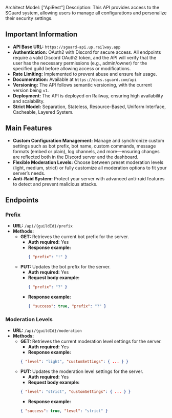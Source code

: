 Architect Model: ["ApiRest"]
Description: This API provides access to the SGuard system, allowing users to manage all configurations and personalize their security settings.

## Important Information
- **API Base URL:** `https://sguard-api.up.railway.app`
- **Authentication:** OAuth2 with Discord for secure access. All endpoints require a valid Discord OAuth2 token, and the API will verify that the user has the necessary permissions (e.g., admin/owner) for the specified guild before allowing access or modifications.
- **Rate Limiting:** Implemented to prevent abuse and ensure fair usage.
- **Documentation:** Available at `https://docs.sguard.com/api`
- **Versioning:** The API follows semantic versioning, with the current version being `v1`.
- **Deployment:** The API is deployed on Railway, ensuring high availability and scalability.
- **Strict Model:** Separation, Stateless, Resource-Based, Uniform Interface, Cacheable, Layered System.

## Main Features
- **Custom Configuration Management:** Manage and synchronize custom settings such as bot prefix, bot name, custom commands, message formats (embed or plain), log channels, and more—ensuring changes are reflected both in the Discord server and the dashboard.
- **Flexible Moderation Levels:** Choose between preset moderation levels (light, medium, strict) or fully customize all moderation options to fit your server’s needs.
- **Anti-Raid System:** Protect your server with advanced anti-raid features to detect and prevent malicious attacks.


## Endpoints
### Prefix
- **URL:** `/api/{guildId}/prefix`
- **Methods:**
  - **GET:** Retrieves the current bot prefix for the server.
    - **Auth required:** Yes
    - **Response example:**
      ```json
      { "prefix": "!" }
      ```
  - **PUT:** Updates the bot prefix for the server.
    - **Auth required:** Yes
    - **Request body example:**
      ```json
      { "prefix": "?" }
      ```
    - **Response example:**
      ```json
      { "success": true, "prefix": "?" }
      ```

### Moderation Levels
- **URL:** `/api/{guildId}/moderation`
- **Methods:**
    - **GET:** Retrieves the current moderation level settings for the server.
        - **Auth required:** Yes
        - **Response example:**
        ```json
        { "level": "light", "customSettings": { ... } }
        ```
    - **PUT:** Updates the moderation level settings for the server.
        - **Auth required:** Yes
        - **Request body example:**
        ```json
        { "level": "strict", "customSettings": { ... } }
        ```
        - **Response example:**
        ```json
        { "success": true, "level": "strict" }
        ```